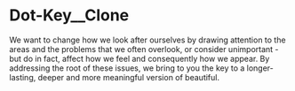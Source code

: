 # Dot-Key__Clone
We want to change how we look after ourselves by drawing attention to the areas and the problems that we often overlook, or consider unimportant - but do in fact, affect how we feel and consequently how we appear. By addressing the root of these issues, we bring to you the key to a longer-lasting, deeper and more meaningful version of beautiful.
